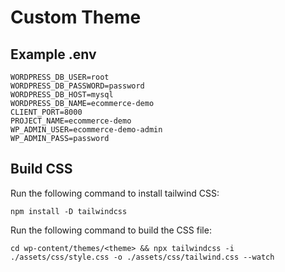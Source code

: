 # Custom Theme

## Example .env

```
WORDPRESS_DB_USER=root
WORDPRESS_DB_PASSWORD=password
WORDPRESS_DB_HOST=mysql
WORDPRESS_DB_NAME=ecommerce-demo
CLIENT_PORT=8000
PROJECT_NAME=ecommerce-demo
WP_ADMIN_USER=ecommerce-demo-admin
WP_ADMIN_PASS=password
```

## Build CSS

Run the following command to install tailwind CSS:

```
npm install -D tailwindcss
```

Run the following command to build the CSS file:

```
cd wp-content/themes/<theme> && npx tailwindcss -i ./assets/css/style.css -o ./assets/css/tailwind.css --watch
```
